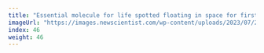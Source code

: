 ```yaml
---
title: "Essential molecule for life spotted floating in space for first time"
imageUrl: "https://images.newscientist.com/wp-content/uploads/2023/07/26163724/SEI_165374227.jpg?width=600"
index: 46
weight: 46
---
```

